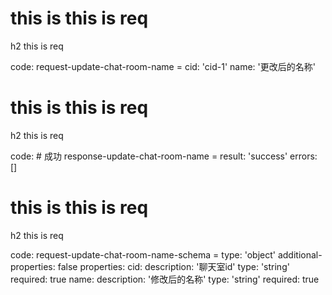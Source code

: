 # this is this is req

h2 this is req

code:
    request-update-chat-room-name =
  cid: 'cid-1'
  name: '更改后的名称'


# this is this is req

h2 this is req

code:
    # 成功
response-update-chat-room-name =
  result: 'success'
  errors: []
  


# this is this is req

h2 this is req

code:
    request-update-chat-room-name-schema =
  type: 'object'
  additional-properties: false
  properties:
    cid:
      description: '聊天室id'
      type: 'string'
      required: true
    name:
      description: '修改后的名称'
      type: 'string'
      required: true


